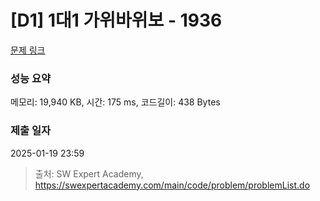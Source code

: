 # [D1] 1대1 가위바위보 - 1936 

[문제 링크](https://swexpertacademy.com/main/code/problem/problemDetail.do?contestProbId=AV5PjKXKALcDFAUq) 

### 성능 요약

메모리: 19,940 KB, 시간: 175 ms, 코드길이: 438 Bytes

### 제출 일자

2025-01-19 23:59



> 출처: SW Expert Academy, https://swexpertacademy.com/main/code/problem/problemList.do